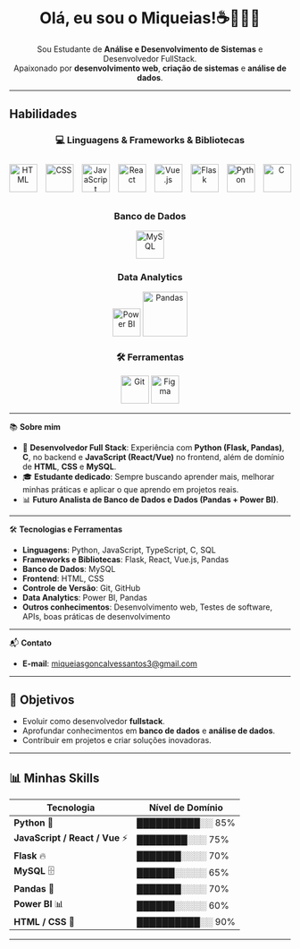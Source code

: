 <h1 align="center">Olá, eu sou o Miqueias!☕️👨🏾‍💻</h1>
<p align="center">
  Sou Estudante de <strong>Análise e Desenvolvimento de Sistemas</strong> e Desenvolvedor FullStack. <br>
  Apaixonado por <strong>desenvolvimento web</strong>, <strong>criação de sistemas</strong> e <strong>análise de dados</strong>.
</p>

---

##  Habilidades

<div align="center">

### 💻 Linguagens & Frameworks & Bibliotecas 
<div style="display: flex; gap: 15px; justify-content: center; align-items: center; padding: 10px;">
  <img src="https://skillicons.dev/icons?i=html" alt="HTML" width="50" />
  <img src="https://skillicons.dev/icons?i=css" alt="CSS" width="50" />
  <img src="https://skillicons.dev/icons?i=javascript" alt="JavaScript" width="50" />
  <img src="https://skillicons.dev/icons?i=react" alt="React" width="50" />
  <img src="https://skillicons.dev/icons?i=vue" alt="Vue.js" width="50" />
  <img src="https://skillicons.dev/icons?i=flask" alt="Flask" width="50" />
  <img src="https://skillicons.dev/icons?i=python" alt="Python" width="50" />
  <img src="https://skillicons.dev/icons?i=c" alt="C" width="50" />
</div>


### Banco de Dados  
<p>
  <img src="https://skillicons.dev/icons?i=mysql" alt="MySQL" width="50" />
</p>

### Data Analytics  
<p>
  <img src="https://img.icons8.com/color/48/power-bi.png" alt="Power BI" width="50" />
  <img src="https://upload.wikimedia.org/wikipedia/commons/e/ed/Pandas_logo.svg" alt="Pandas" width="80" />
</p>

### 🛠️ Ferramentas  
<p>
  <img src="https://skillicons.dev/icons?i=git" alt="Git" width="50" />
  <img src="https://skillicons.dev/icons?i=figma" alt="Figma" width="50" />
</p>

</div>


---

📚 **Sobre mim**

- 💼 **Desenvolvedor Full Stack**: Experiência com **Python (Flask, Pandas)**, **C**, no backend e **JavaScript (React/Vue)** no frontend, além de domínio de **HTML**, **CSS** e **MySQL**.  
- 🎓 **Estudante dedicado**: Sempre buscando aprender mais, melhorar minhas práticas e aplicar o que aprendo em projetos reais.  
- 📊 **Futuro Analista de Banco de Dados e Dados (Pandas + Power BI)**.  

---

🛠️ **Tecnologias e Ferramentas**

- **Linguagens**: Python, JavaScript, TypeScript, C, SQL  
- **Frameworks e Bibliotecas**: Flask, React, Vue.js, Pandas  
- **Banco de Dados**: MySQL  
- **Frontend**: HTML, CSS  
- **Controle de Versão**: Git, GitHub  
- **Data Analytics**: Power BI, Pandas  
- **Outros conhecimentos**: Desenvolvimento web, Testes de software, APIs, boas práticas de desenvolvimento  

---

📬 **Contato**

- **E-mail**: [miqueiasgoncalvessantos3@gmail.com](mailto:miqueiasgoncalvessantos3@gmail.com)

---

## 🎯 Objetivos
- Evoluir como desenvolvedor **fullstack**.  
- Aprofundar conhecimentos em **banco de dados** e **análise de dados**.  
- Contribuir em projetos e criar soluções inovadoras.  
---

## 📊 Minhas Skills

<div align="center">

| Tecnologia                | Nível de Domínio |
|----------------------------|------------------|
| **Python** 🐍              | ██████████░░ 85% |
| **JavaScript / React / Vue** ⚡ | ████████░░░ 75% |
| **Flask** 🔥               | ███████░░░░ 70% |
| **MySQL** 🗄️               | ██████░░░░░ 65% |
| **Pandas** 🐼              | ███████░░░░ 70% |
| **Power BI** 📊            | ██████░░░░░ 60% |
| **HTML / CSS** 🎨          | ██████████░░ 90% |

</div>

---

